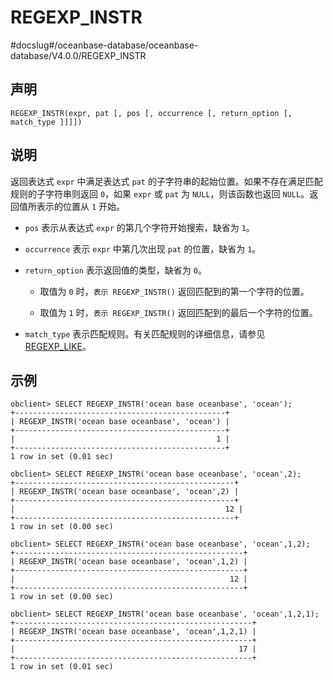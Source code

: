 REGEXP_INSTR 
=================================
#docslug#/oceanbase-database/oceanbase-database/V4.0.0/REGEXP_INSTR


声明 
-----------------------

```unknow
REGEXP_INSTR(expr, pat [, pos [, occurrence [, return_option [, match_type ]]]])
```



说明 
-----------------------

返回表达式 `expr` 中满足表达式 `pat` 的子字符串的起始位置。如果不存在满足匹配规则的子字符串则返回 `0`，如果 `expr` 或 `pat` 为 `NULL`，则该函数也返回 `NULL`。返回值所表示的位置从 `1` 开始。

* `pos` 表示从表达式 `expr` 的第几个字符开始搜索，缺省为 `1`。

  

* `occurrence` 表示 `expr` 中第几次出现 `pat` 的位置，缺省为 `1`。

  

* `return_option` 表示返回值的类型，缺省为 `0`。

  * 取值为 `0` 时，`表示 REGEXP_INSTR()` 返回匹配到的第一个字符的位置。

    
  
  * 取值为 `1` 时，`表示 REGEXP_INSTR()` 返回匹配到的最后一个字符的位置。

    
  

  

* `match_type` 表示匹配规则。有关匹配规则的详细信息，请参见 [REGEXP_LIKE](../2.string-functions/33.REGEXP_LIKE.md)。

  




示例 
-----------------------

```unknow
obclient> SELECT REGEXP_INSTR('ocean base oceanbase', 'ocean');
+-----------------------------------------------+
| REGEXP_INSTR('ocean base oceanbase', 'ocean') |
+-----------------------------------------------+
|                                             1 |
+-----------------------------------------------+
1 row in set (0.01 sec)

obclient> SELECT REGEXP_INSTR('ocean base oceanbase', 'ocean',2);
+-------------------------------------------------+
| REGEXP_INSTR('ocean base oceanbase', 'ocean',2) |
+-------------------------------------------------+
|                                               12 |
+-------------------------------------------------+
1 row in set (0.00 sec)

obclient> SELECT REGEXP_INSTR('ocean base oceanbase', 'ocean',1,2);
+---------------------------------------------------+
| REGEXP_INSTR('ocean base oceanbase', 'ocean',1,2) |
+---------------------------------------------------+
|                                                12 |
+---------------------------------------------------+
1 row in set (0.00 sec)

obclient> SELECT REGEXP_INSTR('ocean base oceanbase', 'ocean',1,2,1);
+-----------------------------------------------------+
| REGEXP_INSTR('ocean base oceanbase', 'ocean',1,2,1) |
+-----------------------------------------------------+
|                                                  17 |
+-----------------------------------------------------+
1 row in set (0.01 sec)
```


